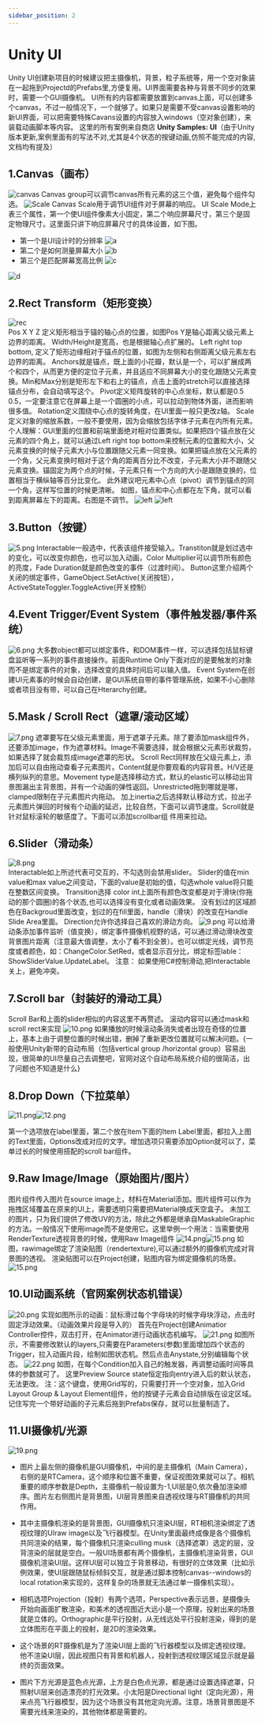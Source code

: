 ```yaml
---
sidebar_position: 2
---
```


# Unity UI

Unity UI创建新项目的时候建议把主摄像机，背景，粒子系统等，用一个空对象装在一起拖到Projectd的Prefabs里,方便复用。UI界面需要各种与背景不同步的效果时，需要一个GUI摄像机。
UI所有的内容都需要放置到canvas上面，可以创建多个canvas，不过一般情况下，一个就够了。如果只是需要不受canvas设置影响的新UI界面，可以把需要特殊Cavans设置的内容放入windows（空对象创建），来装载动画脚本等内容。
这里的所有案例来自商店 **Unity Samples: UI**（由于Unity版本更新,案例里面有的写法不对,尤其是4个状态的按键动画,仿照不能完成的内容,文档均有提及）
 
## 1.Canvas（画布）
 ![canvas][1]
Canvas group可以调节canvas所有元素的这三个值，避免每个组件勾选。
 ![Scale][2]
Canvas Scale用于调节UI组件对于屏幕的响应。
UI Scale Mode上表三个属性，第一个使UI组件像素大小固定，第二个响应屏幕尺寸，第三个是固定物理尺寸。这里面只讲下响应屏幕尺寸的具体设置，如下图。

- 第一个是UI设计时的分辨率 
![a][3]
- 第二个是如何测量屏幕大小
![b][4]
- 第三个是匹配屏幕宽高比例 
![c][5]

![d][6]
## 2.Rect Transform（矩形变换）
![rec][7]  
Pos X Y Z 定义矩形相当于锚的轴心点的位置，如图Pos Y是轴心距离父级元素上边界的距离。
Width/Height是宽高，也是根据轴心点扩展的。
Left right top bottom, 定义了矩形边缘相对于锚点的位置，如图为左侧和右侧距离父级元素左右边界的距离。
Anchors就是锚点，既上面的小花瓣，默认是一个，可以扩展成两个和四个，从而更方便的定位子元素，并且适应不同屏幕大小的变化跟随父元素变换。Min和Max分别是矩形左下和右上的锚点，点击上面的stretch可以直接选择锚点分布，会自动填写这个。
Pivot定义矩阵旋转的中心点坐标，默认都是0.5 0.5，一定要注意它在屏幕上是一个圆圈的小点，可以拉动到物体外面，进而影响很多值。
Rotation定义围绕中心点的旋转角度，在UI里面一般只更改z轴。
Scale定义对象的缩放系数，一般不要使用，因为会缩放包括字体子元素在内所有元素。
个人理解：GUI里面的位置和前端里面绝对相对位置类似。如果把四个锚点放在父元素的四个角上，就可以通过Left right top bottom来控制元素的位置和大小，父元素变换的时候子元素大小与位置跟随父元素一同变换。如果把锚点放在父元素的一个角，父元素变换时相对于这个角的距离百分比不改变，子元素大小并不跟随父元素变换。锚固定为两个点的时候，子元素只有一个方向的大小是跟随变换的，位置相当于横纵轴等百分比变化。
此外建议吧元素中心点（pivot）调节到锚点的同一个角，这样写位置的时候更清晰。
如图，锚点和中心点都在左下角，就可以看到距离屏幕左下的距离。右图是不调节。
![left][8]  ![left][9] 
## 3.Button（按键）
 ![5.png](https://i.loli.net/2017/12/12/5a2f7f1930b8a.png)
Interactable一般选中，代表该组件接受输入。Transtiton就是划过选中的变化，可以改变你颜色，也可以加入动画，Color Multiplier可以调节所有颜色的亮度，Fade Duration就是颜色改变的事件（过渡时间）。
Button这里介绍两个关闭的绑定事件，GameObject.SetActive(关闭按钮），ActiveStateToggler.ToggleActive(开关控制）

## 4.Event Trigger/Event System（事件触发器/事件系统）
 ![6.png](https://i.loli.net/2017/12/12/5a2f7f1b764b3.png)
大多数object都可以绑定事件，和DOM事件一样，可以选择包括鼠标键盘监听等一系列的事件直接操作。前面Runtime Only下面对应的是要触发的对象而不是绑定事件的对象，选择改变的具体时间后可以输入值。
Event System在创建UI元素事的时候会自动创建，是GUI系统自带的事件管理系统，如果不小心删除或者项目没有带，可以自己在Hterarchy创建。
## 5.Mask / Scroll Rect（遮罩/滚动区域）
 ![7.png](https://i.loli.net/2017/12/12/5a2f7f271d849.png)
  遮罩要写在父级元素里面，用于遮罩子元素。除了要添加mask组件外，还要添加image，作为遮罩材料。Image不需要选择，就会根据父元素形状裁剪，如果选择了就会裁剪成image遮罩的形状。
  Scroll Rect同样放在父级元素上，添加后可以自由拖动查看子元素图片。Content就是你要观看的内容背景。H/V还是横列纵列的意思。Movement type是选择移动方式，默认的elastic可以移动出背景图漏出主背景图，并有一个动画的弹性返回。Unrestricted拖到哪就是哪，clamped限制在子元素图片内拖动。
  加上inertia之后选择默认移动方式，拉出子元素图片弹回的时候有个动画的延迟，比较自然，下面可以调节速度。Scroll就是针对鼠标滚轮的敏感度了。下面可以添加scrollbar组
件用来拉动。

## 6.Slider（滑动条）
![8.png](https://i.loli.net/2017/12/12/5a2f7f27d9939.png)   
Interactable如上所述代表可交互的，不勾选则会禁用slider。
Slider的值在min value和max value之间变动，下面的value是初始的值，勾选whole value将只能在整数区间变换。
Transition选择 color int上面所有颜色改变都是对于滑块(你拖动的那个圆圈)的各个状态,也可以选择没有变化或者动画效果。
没有划过的区域颜色在Backgroud里面改变，划过的在fill里面，handle（滑块）的改变在Handle Slide Area里面。
Direction允许你选择自己喜欢的滑动方向。
  ![9.png](https://i.loli.net/2017/12/12/5a2f7f1c7acf7.png)
可以给滑动条添加事件监听（值变换），绑定事件摄像机视野的话，可以通过滑动滑块改变背景图片距离（注意最大值调整，太小了看不到全景）。也可以绑定光线，调节亮度或者颜色，如：ChangeColor.SetRed，或者显示百分比，绑定标签lable：ShowSliderValue.UpdateLabel。
注意：
如果使用C#控制滑动,把Interactable关上，避免冲突。

## 7.Scroll bar（封装好的滑动工具）
Scroll Bar和上面的slider相似的内容这里不再赘述。
滚动内容可以通过mask和scroll rect来实现
![10.png](https://i.loli.net/2017/12/12/5a2f7f2891ade.png)
如果播放的时候滚动条消失或者出现在奇怪的位置上，基本上由于调整位置的时候出错，删掉了重新更改位置就可以解决问题。{一般使用Unity新带的自动布局（包括vertical group /horizontal group）容易出现，很简单的UI尽量自己去调整吧，官网对这个自动布局系统介绍的很简洁，出了问题也不知道是什么}

## 8.Drop Down（下拉菜单）
![11.png](https://i.loli.net/2017/12/12/5a2f7f1d811bc.png)![12.png](https://i.loli.net/2017/12/12/5a2f7f1cce24d.png)
 
第一个选项放在label里面，第二个放在Item下面的Item Label里面，都拉入上图的Text里面，Options改成对应的文字。增加选项只需要添加Option就可以了，菜单过长的时候使用搭配的scroll bar组件。

## 9.Raw Image/Image（原始图片/图片）
图片组件传入图片在source image上，材料在Material添加。图片组件可以作为拖拽区域覆盖在原来的UI上，需要透明只需要把Material换成天空盒子。
未加工的图片，只为我们提供了修改UV的方法，除此之外都是继承自MaskableGraphic的方法。一般情况下使用image而不是使用它。这里举例一个用法：当需要使用RenderTexture透视背景的时候，使用Raw Image组件
![14.png](https://i.loli.net/2017/12/13/5a30ce4f765ec.png)![15.png](https://i.loli.net/2017/12/13/5a30cf55d0d49.png)
如图，rawimage绑定了渲染贴图（rendertexture),可以通过额外的摄像机完成对背景图的透视。
渲染贴图可以在Project创建，贴图内容为绑定摄像机的场景。
![15.png](https://i.loli.net/2017/12/13/5a30ce63c8acf.png) 

## 10.UI动画系统（官网案例状态机错误）
![20.png](https://i.loli.net/2017/12/13/5a30f5fab2ef8.png)
实现如图所示的动画：鼠标滑过每个字母块的时候字母块浮动，点击时固定浮动效果。（动画效果片段是导入的）
首先在Project创建Animatior Controller控件，双击打开，在Animator进行动画状态机编写。
![21.png](https://i.loli.net/2017/12/13/5a30f5eb0e38d.png)
如图所示，不需要修改默认的layers,只需要在Parameters(参数)里面增加四个状态的Trigger，拉入动画片段，绘制如图状态机。然后点击Anystate,分别编辑每个状态。
![22.png](https://i.loli.net/2017/12/13/5a30f80f0af8c.png)
如图，在每个Condition加入自己的触发器，再调整动画时间等具体的参数就可了。
这里Preview Source state恒定指向entry进入后的默认状态，无法更改。
注：这个键盘，使用Grid写的，只需要打开一个空对象，加入Grid Layout Group & Layout Element组件，他的按键子元素会自动排版在设定区域。记住写完一个带好动画的子元素后拖到Prefabs保存，就可以批量制造了。

## 11.UI摄像机/光源
![19.png](https://i.loli.net/2017/12/13/5a30ead478dac.png)

- 图片上最左侧的摄像机是GUI摄像机，中间的是主摄像机（Main Camera），右侧的是RTCamera，这个顺序和位置不重要，保证视图效果就可以了。相机重要的顺序参数是Depth，主摄像机一般设置为-1,UI层是0,依次叠加渲染顺序。图片左右侧图片是背景图，UI层背景图来自透视纹理与RT摄像机的共同作用。
- 其中主摄像机渲染的是背景图，GUI摄像机只渲染UI层，RT相机渲染绑定了透视纹理的UIraw image以及飞行器模型。在Unity里面最终成像是各个摄像机共同渲染的结果，每个摄像机只渲染culling musk（选择遮罩）选定的层，没背渲染的层就是空白。一般UI场景都有两个摄像机，主摄像机渲染背景，GUI摄像机渲染UI层。这样UI层可以独立于背景移动，有很好的立体效果（比如示例效果，使UI层跟随鼠标倾斜交互，就是通过脚本控制canvas--windows的local rotation来实现的，这样复杂的场景就无法通过单一摄像机实现）。
- 相机选项Projection（投射）有两个选项，Perspective表示远景，是摄像头开始向画面扩散渲染，和美术的透视图近大远小是一个原理，投射出来的场景就是立体的。Orthographic是平行投射，从无线远处平行投射渲染，得到的是立体图形在平面上的投射，是2D的渲染效果。
- 这个场景的RT摄像机是为了渲染UI层上面的飞行器模型以及绑定透视纹理。他不渲染UI层，因此视图只有背景和机器人，投射到透视纹理区域显示就是最终的页面效果。
- 图片下方光源是蓝色点光源，上方是白色点光源，都是通过设置选择遮罩，只照射UI层来创造漂亮的打光效果。小太阳是Directional light（定向光源），用来点亮飞行器模型，因为这个场景没有其他定向光源。注意，场景背景图是不需要光线来渲染的，其他物体都是需要的。





  [1]: https://i.loli.net/2017/12/12/5a2f7b1a056f7.png
  [2]: https://i.loli.net/2017/12/12/5a2f7b1b5933f.png
  [3]: https://i.loli.net/2017/12/12/5a2f7cb8ebf87.png
  [4]: https://i.loli.net/2017/12/12/5a2f7cb8ed700.png
  [5]: https://i.loli.net/2017/12/12/5a2f7cb935be2.png
  [6]: https://i.loli.net/2017/12/12/5a2f7d983cb31.png
  [7]: https://i.loli.net/2017/12/12/5a2f7d98b0856.png
  [8]: https://i.loli.net/2017/12/12/5a2f7d98e54cc.png
  [9]: https://i.loli.net/2017/12/12/5a2f7d9925c41.png
